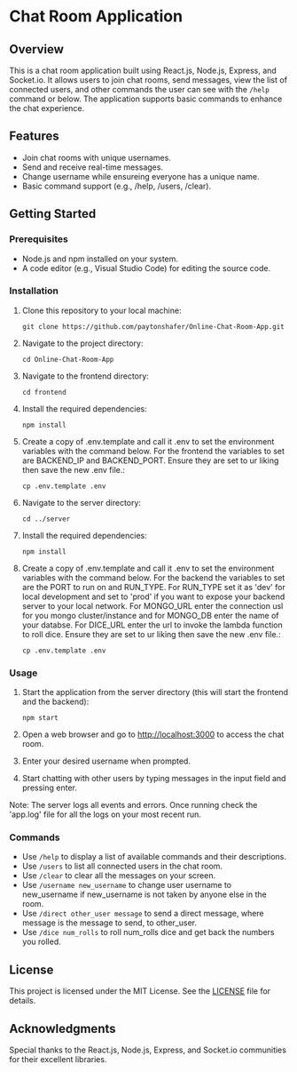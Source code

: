 # Chat Room Application

## Overview
This is a chat room application built using React.js, Node.js, Express, and Socket.io. It allows users to join chat rooms, send messages, view the list of connected users, and other commands the user can see with the `/help` command or below. The application supports basic commands to enhance the chat experience.

## Features
- Join chat rooms with unique usernames.
- Send and receive real-time messages.
- Change username while ensureing everyone has a unique name.
- Basic command support (e.g., /help, /users, /clear).

## Getting Started

### Prerequisites
- Node.js and npm installed on your system.
- A code editor (e.g., Visual Studio Code) for editing the source code.

### Installation
1. Clone this repository to your local machine:

   ```
   git clone https://github.com/paytonshafer/Online-Chat-Room-App.git
   ```

2. Navigate to the project directory:

   ```
   cd Online-Chat-Room-App
   ```

3. Navigate to the frontend directory:

   ```
   cd frontend
   ```

4. Install the required dependencies:

   ```
   npm install
   ```

5. Create a copy of .env.template and call it .env to set the environment variables with the command below. For the frontend the variables to set are BACKEND_IP and BACKEND_PORT. Ensure they are set to ur liking then save the new .env file.:

   ```
   cp .env.template .env
   ```

6. Navigate to the server directory:

   ```
   cd ../server
   ```

6. Install the required dependencies:

   ```
   npm install
   ```

8. Create a copy of .env.template and call it .env to set the environment variables with the command below. For the backend the variables to set are the PORT to run on and RUN_TYPE. For RUN_TYPE set it as 'dev' for local development and set to 'prod' if you want to expose your backend server to your local network. For MONGO_URL enter the connection usl for you mongo cluster/instance and for MONGO_DB enter the name of your databse. For DICE_URL enter the url to invoke the lambda function to roll dice. Ensure they are set to ur liking then save the new .env file.:

   ```
   cp .env.template .env
   ```

### Usage

1. Start the application from the server directory (this will start the frontend and the backend):

   ```
   npm start
   ```

2. Open a web browser and go to [http://localhost:3000](http://localhost:3000) to access the chat room.

3. Enter your desired username when prompted.

4. Start chatting with other users by typing messages in the input field and pressing enter.

Note: The server logs all events and errors. Once running check the 'app.log' file for all the logs on your most recent run.

### Commands
- Use `/help` to display a list of available commands and their descriptions.
- Use `/users` to list all connected users in the chat room.
- Use `/clear` to clear all the messages on your screen.
- Use `/username new_username` to change user username to new_username if new_username is not taken by anyone else in the room.
- Use `/direct other_user message` to send a direct message, where message is the message to send, to other_user.
- Use `/dice num_rolls` to roll num_rolls dice and get back the numbers you rolled.

## License
This project is licensed under the MIT License. See the [LICENSE](LICENSE) file for details.

## Acknowledgments
Special thanks to the React.js, Node.js, Express, and Socket.io communities for their excellent libraries.